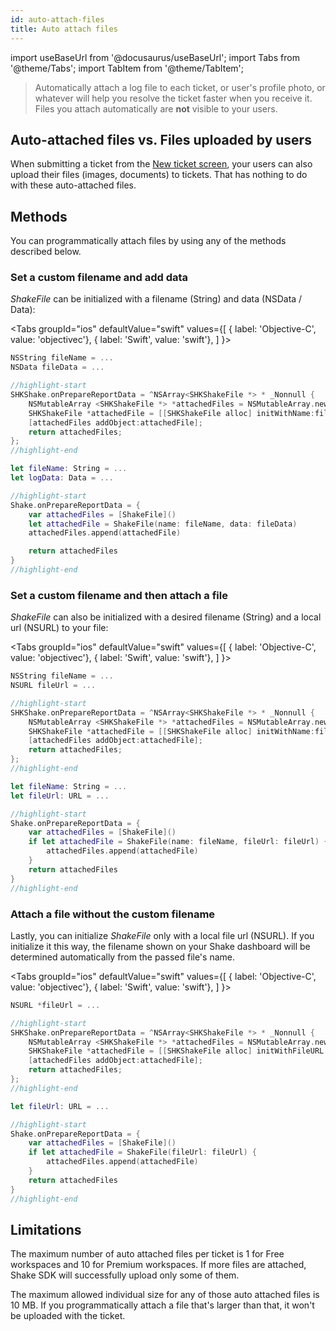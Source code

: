 ```yaml
---
id: auto-attach-files
title: Auto attach files
---
```

import useBaseUrl from '@docusaurus/useBaseUrl';
import Tabs from '@theme/Tabs';
import TabItem from '@theme/TabItem';

>Automatically attach a log file to each ticket, or user's profile photo, or whatever will help you resolve the ticket faster when you receive it. Files you attach automatically are **not** visible to your users.


## Auto-attached files vs. Files uploaded by users

When submitting a ticket from the [New ticket screen](/ios/shake-ui/new-ticket-screen.md),
your users can also upload their files (images, documents) to tickets.
That has nothing to do with these auto-attached files.


## Methods

You can programmatically attach files by using any of the methods described below.


### Set a custom filename and add data

_ShakeFile_ can be initialized with a filename (String) and data (NSData / Data):

<Tabs 
  groupId="ios" 
  defaultValue="swift" 
  values={[ 
    { label: 'Objective-C', value: 'objectivec'}, 
    { label: 'Swift', value: 'swift'},
  ] 
}>

<TabItem value="objectivec">

```objectivec title="AppDelegate.m"
NSString fileName = ...
NSData fileData = ...

//highlight-start
SHKShake.onPrepareReportData = ^NSArray<SHKShakeFile *> * _Nonnull {
    NSMutableArray <SHKShakeFile *> *attachedFiles = NSMutableArray.new;
    SHKShakeFile *attachedFile = [[SHKShakeFile alloc] initWithName:fileName andData:fileData];
    [attachedFiles addObject:attachedFile];
    return attachedFiles;
};
//highlight-end
```

</TabItem>

<TabItem value="swift">

```swift title="AppDelegate.swift"
let fileName: String = ...
let logData: Data = ...

//highlight-start
Shake.onPrepareReportData = {
    var attachedFiles = [ShakeFile]()
    let attachedFile = ShakeFile(name: fileName, data: fileData)
    attachedFiles.append(attachedFile)

    return attachedFiles
}
//highlight-end
```

</TabItem>
</Tabs>


### Set a custom filename and then attach a file

_ShakeFile_ can also be initialized with a desired filename (String) and a local url (NSURL) to your file:

<Tabs 
  groupId="ios" 
  defaultValue="swift" 
  values={[ 
    { label: 'Objective-C', value: 'objectivec'}, 
    { label: 'Swift', value: 'swift'},
  ] 
}>

<TabItem value="objectivec">

```objectivec title="AppDelegate.m"
NSString fileName = ...
NSURL fileUrl = ...

//highlight-start
SHKShake.onPrepareReportData = ^NSArray<SHKShakeFile *> * _Nonnull {
    NSMutableArray <SHKShakeFile *> *attachedFiles = NSMutableArray.new;
    SHKShakeFile *attachedFile = [[SHKShakeFile alloc] initWithName:fileName andFileURL:fileUrl];
    [attachedFiles addObject:attachedFile];
    return attachedFiles;
};
//highlight-end
```
</TabItem>

<TabItem value="swift">

```swift title="AppDelegate.swift"
let fileName: String = ...
let fileUrl: URL = ...

//highlight-start
Shake.onPrepareReportData = {
    var attachedFiles = [ShakeFile]()
    if let attachedFile = ShakeFile(name: fileName, fileUrl: fileUrl) {
        attachedFiles.append(attachedFile)
    }
    return attachedFiles
}
//highlight-end
```
</TabItem>
</Tabs>

### Attach a file without the custom filename
Lastly, you can initialize _ShakeFile_ only with a local file url (NSURL).
If you initialize it this way, the filename shown on your Shake dashboard will be determined automatically from the passed file's name.

<Tabs 
  groupId="ios" 
  defaultValue="swift" 
  values={[ 
    { label: 'Objective-C', value: 'objectivec'}, 
    { label: 'Swift', value: 'swift'},
  ] 
}>

<TabItem value="objectivec">

```objectivec title="AppDelegate.m"
NSURL *fileUrl = ...

//highlight-start
SHKShake.onPrepareReportData = ^NSArray<SHKShakeFile *> * _Nonnull {
    NSMutableArray <SHKShakeFile *> *attachedFiles = NSMutableArray.new;
    SHKShakeFile *attachedFile = [[SHKShakeFile alloc] initWithFileURL:fileUrl];
    [attachedFiles addObject:attachedFile];
    return attachedFiles;
};
//highlight-end
```
</TabItem>

<TabItem value="swift">

```swift title="AppDelegate.swift"
let fileUrl: URL = ...

//highlight-start
Shake.onPrepareReportData = {
    var attachedFiles = [ShakeFile]()
    if let attachedFile = ShakeFile(fileUrl: fileUrl) {
        attachedFiles.append(attachedFile)
    }
    return attachedFiles
}
//highlight-end
```

</TabItem>
</Tabs>

## Limitations

The maximum number of auto attached files per ticket is 1 for Free workspaces and 10 for Premium workspaces.
If more files are attached, Shake SDK will successfully upload only some of them.

The maximum allowed individual size for any of those auto attached files is 10 MB.
If you programmatically attach a file that's larger than that, it won't be uploaded with the ticket.